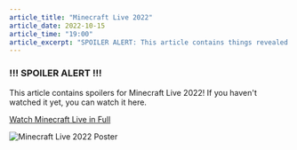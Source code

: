 ```yaml
---
article_title: "Minecraft Live 2022"
article_date: 2022-10-15
article_time: "19:00"
article_excerpt: "SPOILER ALERT: This article contains things revealed and discussed during the annual Minecraft Live event. If you have not seen it yet, you should watch it before reading the article. A link to the video is provided at the start of the article for your convenience."
---
```


### !!! SPOILER ALERT !!!

This article contains spoilers for Minecraft Live 2022! If you haven't watched it yet, you can watch it here.

[Watch Minecraft Live in Full](https://www.youtube.com/watch?v=iM9KtHaDcUg)

![Minecraft Live 2022 Poster](/assets/images/blog/2022/10/15/minecraft-live-2022-poster.JPG)


